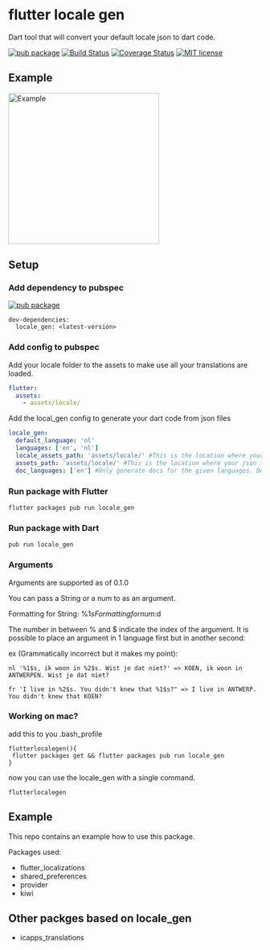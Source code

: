 # flutter locale gen

Dart tool that will convert your default locale json to dart code.

[![pub package](https://img.shields.io/pub/v/locale_gen.svg)](https://pub.dartlang.org/packages/locale_gen)
[![Build Status](https://travis-ci.org/vanlooverenkoen/locale_gen.svg?branch=master)](https://travis-ci.org/vanlooverenkoen/locale_gen)
[![Coverage Status](https://coveralls.io/repos/github/vanlooverenkoen/locale_gen/badge.svg)](https://coveralls.io/github/vanlooverenkoen/locale_gen)
[![MIT license](https://img.shields.io/badge/License-MIT-blue.svg)](https://lbesson.mit-license.org/)

## Example

<img src="https://github.com/vanlooverenkoen/locale_gen/blob/master/assets/example.gif?raw=true" alt="Example" width="300"/>

## Setup

### Add dependency to pubspec

[![pub package](https://img.shields.io/pub/v/locale_gen.svg)](https://pub.dartlang.org/packages/locale_gen)
```
dev-dependencies:
  locale_gen: <latest-version>
```

### Add config to pubspec

Add your locale folder to the assets to make use all your translations are loaded.
```yaml
flutter:
  assets:
    - assets/locale/
```

Add the local_gen config to generate your dart code from json files
```yaml
locale_gen:
  default_language: 'nl'
  languages: ['en', 'nl']
  locale_assets_path: 'assets/locale/' #This is the location where your json files should be saved.
  assets_path: 'assets/locale/' #This is the location where your json files are located in your flutter app.
  doc_languages: ['en'] #Only generate docs for the given languages. Defaults to all languages. An empty list will skip doc generation
```

### Run package with Flutter

```shell
flutter packages pub run locale_gen
```

### Run package with Dart

```shell
pub run locale_gen
```

### Arguments

Arguments are supported as of 0.1.0

You can pass a String or a num to as an argument.

Formatting for String: %1$s
Formatting for num: %1$d

The number in between % and $ indicate the index of the argument. It is possible to place an argument in 1 language first but in another second:

ex (Grammatically incorrect but it makes my point):

```
nl '%1$s, ik woon in %2$s. Wist je dat niet?' => KOEN, ik woon in ANTWERPEN. Wist je dat niet?

fr 'I live in %2$s. You didn't knew that %1$s?" => I live in ANTWERP. You didn't knew that KOEN?
```

### Working on mac?

add this to you .bash_profile

```shell
flutterlocalegen(){
 flutter packages get && flutter packages pub run locale_gen
}
```

now you can use the locale_gen with a single command.

```shell
flutterlocalegen
```

## Example
This repo contains an example how to use this package.

Packages used:
 - flutter_localizations
 - shared_preferences
 - provider
 - kiwi

## Other packges based on locale_gen
 - icapps_translations